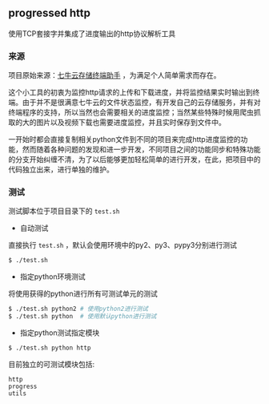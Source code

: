 ## progressed http

使用TCP套接字并集成了进度输出的http协议解析工具

### 来源

项目原始来源：[七牛云存储终端助手](https://github.com/hellflame/qiniu_manager) ，为满足个人简单需求而存在。

这个小工具的初衷为监控http请求的上传和下载进度，并将监控结果实时输出到终端。由于并不是很满意七牛云的文件状态监控，有开发自己的云存储服务，并有对终端程序的支持，所以当然也会需要相关的进度监控；当然某些特殊时候用爬虫抓取的大的图片以及视频下载也需要进度监控，并且实时保存到文件中。

一开始时都会直接复制相关python文件到不同的项目来完成http进度监控的功能，然而随着各种问题的发现和进一步开发，不同项目之间的功能同步和特殊功能的分支开始纠缠不清，为了以后能够更加轻松简单的进行开发，在此，把项目中的代码独立出来，进行单独的维护。

### 测试

测试脚本位于项目目录下的 `test.sh` 

- 自动测试

直接执行 `test.sh` ，默认会使用环境中的py2、py3、pypy3分别进行测试

```bash
$ ./test.sh
```

- 指定python环境测试

将使用获得的python进行所有可测试单元的测试

```bash
$ ./test.sh python2 # 使用python2进行测试
$ ./test.sh python  # 使用默认python进行测试
```

- 指定python测试指定模块

```bash
$ ./test.sh python http
```

目前独立的可测试模块包括:

```
http
progress
utils
```

